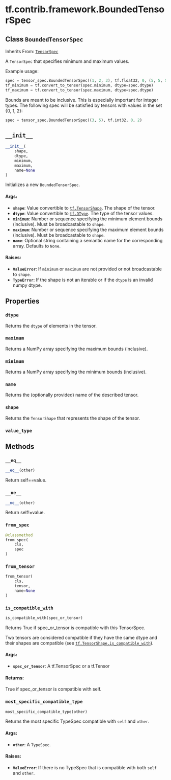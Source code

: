 <div itemscope itemtype="http://developers.google.com/ReferenceObject">
<meta itemprop="name" content="tf.contrib.framework.BoundedTensorSpec" />
<meta itemprop="path" content="Stable" />
<meta itemprop="property" content="dtype"/>
<meta itemprop="property" content="maximum"/>
<meta itemprop="property" content="minimum"/>
<meta itemprop="property" content="name"/>
<meta itemprop="property" content="shape"/>
<meta itemprop="property" content="value_type"/>
<meta itemprop="property" content="__eq__"/>
<meta itemprop="property" content="__init__"/>
<meta itemprop="property" content="__ne__"/>
<meta itemprop="property" content="from_spec"/>
<meta itemprop="property" content="from_tensor"/>
<meta itemprop="property" content="is_compatible_with"/>
<meta itemprop="property" content="most_specific_compatible_type"/>
</div>

# tf.contrib.framework.BoundedTensorSpec

## Class `BoundedTensorSpec`

Inherits From: [`TensorSpec`](../../../tf/TensorSpec.md)

A `TensorSpec` that specifies minimum and maximum values.

Example usage:
```python
spec = tensor_spec.BoundedTensorSpec((1, 2, 3), tf.float32, 0, (5, 5, 5))
tf_minimum = tf.convert_to_tensor(spec.minimum, dtype=spec.dtype)
tf_maximum = tf.convert_to_tensor(spec.maximum, dtype=spec.dtype)
```

Bounds are meant to be inclusive. This is especially important for
integer types. The following spec will be satisfied by tensors
with values in the set {0, 1, 2}:
```python
spec = tensor_spec.BoundedTensorSpec((3, 5), tf.int32, 0, 2)
```

<h2 id="__init__"><code>__init__</code></h2>

``` python
__init__(
    shape,
    dtype,
    minimum,
    maximum,
    name=None
)
```

Initializes a new `BoundedTensorSpec`.

#### Args:

* <b>`shape`</b>: Value convertible to <a href="../../../tf/TensorShape.md"><code>tf.TensorShape</code></a>. The shape of the tensor.
* <b>`dtype`</b>: Value convertible to <a href="../../../tf/dtypes/DType.md"><code>tf.DType</code></a>. The type of the tensor values.
* <b>`minimum`</b>: Number or sequence specifying the minimum element bounds
    (inclusive). Must be broadcastable to `shape`.
* <b>`maximum`</b>: Number or sequence specifying the maximum element bounds
    (inclusive). Must be broadcastable to `shape`.
* <b>`name`</b>: Optional string containing a semantic name for the corresponding
    array. Defaults to `None`.


#### Raises:

* <b>`ValueError`</b>: If `minimum` or `maximum` are not provided or not
    broadcastable to `shape`.
* <b>`TypeError`</b>: If the shape is not an iterable or if the `dtype` is an invalid
    numpy dtype.



## Properties

<h3 id="dtype"><code>dtype</code></h3>

Returns the `dtype` of elements in the tensor.

<h3 id="maximum"><code>maximum</code></h3>

Returns a NumPy array specifying the maximum bounds (inclusive).

<h3 id="minimum"><code>minimum</code></h3>

Returns a NumPy array specifying the minimum bounds (inclusive).

<h3 id="name"><code>name</code></h3>

Returns the (optionally provided) name of the described tensor.

<h3 id="shape"><code>shape</code></h3>

Returns the `TensorShape` that represents the shape of the tensor.

<h3 id="value_type"><code>value_type</code></h3>





## Methods

<h3 id="__eq__"><code>__eq__</code></h3>

``` python
__eq__(other)
```

Return self==value.

<h3 id="__ne__"><code>__ne__</code></h3>

``` python
__ne__(other)
```

Return self!=value.

<h3 id="from_spec"><code>from_spec</code></h3>

``` python
@classmethod
from_spec(
    cls,
    spec
)
```



<h3 id="from_tensor"><code>from_tensor</code></h3>

``` python
from_tensor(
    cls,
    tensor,
    name=None
)
```



<h3 id="is_compatible_with"><code>is_compatible_with</code></h3>

``` python
is_compatible_with(spec_or_tensor)
```

Returns True if spec_or_tensor is compatible with this TensorSpec.

Two tensors are considered compatible if they have the same dtype
and their shapes are compatible (see <a href="../../../tf/TensorShape.md#is_compatible_with"><code>tf.TensorShape.is_compatible_with</code></a>).

#### Args:

* <b>`spec_or_tensor`</b>: A tf.TensorSpec or a tf.Tensor


#### Returns:

True if spec_or_tensor is compatible with self.

<h3 id="most_specific_compatible_type"><code>most_specific_compatible_type</code></h3>

``` python
most_specific_compatible_type(other)
```

Returns the most specific TypeSpec compatible with `self` and `other`.

#### Args:

* <b>`other`</b>: A `TypeSpec`.


#### Raises:

* <b>`ValueError`</b>: If there is no TypeSpec that is compatible with both `self`
    and `other`.



